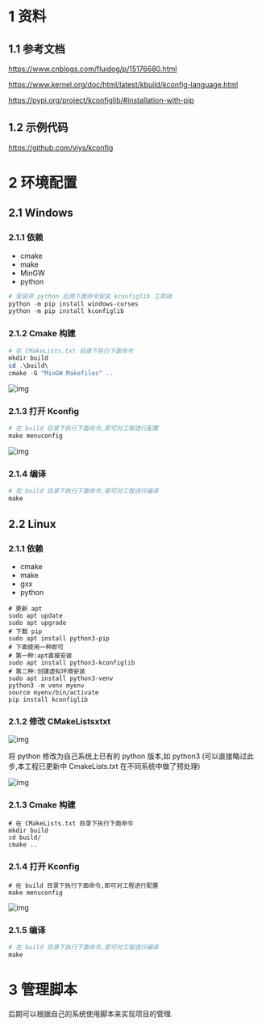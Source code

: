 # 1 资料

## 1.1 参考文档

https://www.cnblogs.com/fluidog/p/15176680.html

https://www.kernel.org/doc/html/latest/kbuild/kconfig-language.html

https://pypi.org/project/kconfiglib/#installation-with-pip

## 1.2 示例代码

https://github.com/viys/kconfig

# 2 环境配置

## 2.1 Windows

### 2.1.1 依赖

- cmake
- make
- MinGW
- python

```PowerShell
# 安装号 python 后用下面命令安装 kconfiglib 工具链
python -m pip install windows-curses
python -m pip install kconfiglib
```

### 2.1.2 Cmake 构建

```PowerShell
# 在 CMakeLists.txt 目录下执行下面命令
mkdir build
cd .\build\
cmake -G "MinGW Makefiles" ..
```

![img](https://z1eac6eifxs.feishu.cn/space/api/box/stream/download/asynccode/?code=MzI5ZmQ1NGRjYWQ5ZDI0NjEzZTMxM2I2OGMyM2Q5YTdfa0Y5RVNmZmhtRnU4Tjd6dkc0T2xtWThweVJHYXV2V3hfVG9rZW46VHh3OWJ6aTBLb21DTjR4YUpFbmNqZzlVbmZmXzE3MjYwNzU1NTY6MTcyNjA3OTE1Nl9WNA)

### 2.1.3 打开 Kconfig

```PowerShell
# 在 build 目录下执行下面命令,即可对工程进行配置
make menuconfig
```

![img](https://z1eac6eifxs.feishu.cn/space/api/box/stream/download/asynccode/?code=ZGM1MjU2OWExMDhjNTNkZDY4YjNkMDVlZmE1MTAyZWFfaUJEd3hmcFcydmRXdTRGTGxlZ3FwRUw1cFQ0QVZ1VWZfVG9rZW46WTMyUGI3M3psb1pNNkF4RVd4aGM3N3I2bkplXzE3MjYwNzU1NTY6MTcyNjA3OTE1Nl9WNA)

### 2.1.4 编译

```PowerShell
# 在 build 目录下执行下面命令,即可对工程进行编译
make
```

## 2.2 Linux

### 2.1.1 依赖

- cmake
- make
- gxx
- python

```Shell
# 更新 apt
sudo apt update
sudo apt upgrade
# 下载 pip
sudo apt install python3-pip
# 下面使用一种即可
# 第一种:apt直接安装
sudo apt install python3-kconfiglib
# 第二种:创建虚拟环境安装
sudo apt install python3-venv
python3 -m venv myenv
source myenv/bin/activate
pip install kconfiglib
```

### 2.1.2 修改 CMakeListsxtxt

![img](https://z1eac6eifxs.feishu.cn/space/api/box/stream/download/asynccode/?code=NDBlZDczZWJmNDlmNmU3NDc2M2Y5MDdiNmYzNTZlMjlfYWh0OGJGMTZQUUoyZWJXcXBlUW1IMHJRMjN4QmJCTG1fVG9rZW46WnNUUGJZdEpLb2NoZmt4Z0p4UGNUUXpibkFPXzE3MjYwNzU1NTY6MTcyNjA3OTE1Nl9WNA)

将 python 修改为自己系统上已有的 python 版本,如 python3 (可以直接略过此步,本工程已更新中 CmakeLists.txt 在不同系统中做了预处理) 

![img](https://z1eac6eifxs.feishu.cn/space/api/box/stream/download/asynccode/?code=Y2RiMTg0ZDczODM5MTRhYjM0MzM5ZGVmNzU4NDIwYWJfdmgwdjZmamtNY0F3ZDFDRkFRckwyZnFmOTROVWZhWERfVG9rZW46V3Zjb2JhSlVTb3FLY014N2ZqTWNFRnIxbllkXzE3MjYwNzU1NTY6MTcyNjA3OTE1Nl9WNA)

### 2.1.3 Cmake 构建

```Shell
# 在 CMakeLists.txt 目录下执行下面命令
mkdir build
cd build/
cmake ..
```

### 2.1.4 打开 Kconfig

```Shell
# 在 build 目录下执行下面命令,即可对工程进行配置
make menuconfig
```

![img](https://z1eac6eifxs.feishu.cn/space/api/box/stream/download/asynccode/?code=YWQ3ZWFiOTAxMDljZGU2NWMzZTlmODVjNzkzN2U3NmZfd0FmdWpQSU5PMWNJS3Q4SGVySUlBYWJsQkFLMDlsYjRfVG9rZW46UWFyR2JTTkVUb2g5anB4UU5NSGMwUGVDbkNkXzE3MjYwNzU1NTY6MTcyNjA3OTE1Nl9WNA)

### 2.1.5 编译

```PowerShell
# 在 build 目录下执行下面命令,即可对工程进行编译
make
```

# 3 管理脚本

后期可以根据自己的系统使用脚本来实现项目的管理.
